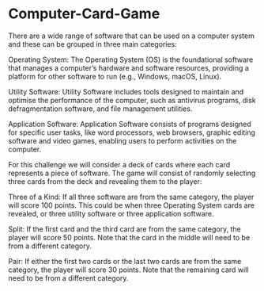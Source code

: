 # Computer-Card-Game
There are a wide range of software that can be used on a computer system and these can be grouped in three main categories:

Operating System: The Operating System (OS) is the foundational software that manages a computer’s hardware and software resources, providing a platform for other software to run (e.g., Windows, macOS, Linux).

Utility Software: Utility Software includes tools designed to maintain and optimise the performance of the computer, such as antivirus programs, disk defragmentation software, and file management utilities.

Application Software: Application Software consists of programs designed for specific user tasks, like word processors, web browsers, graphic editing software and video games, enabling users to perform activities on the computer.

For this challenge we will consider a deck of cards where each card represents a piece of software. The game will consist of randomly selecting three cards from the deck and revealing them to the player:

Three of a Kind: If all three software are from the same category, the player will score 100 points. This could be when three Operating System cards are revealed, or three utility software or three application software.

Split: If the first card and the third card are from the same category, the player will score 50 points. Note that the card in the middle will need to be from a different category.

Pair: If either the first two cards or the last two cards are from the same category, the player will score 30 points. Note that the remaining card will need to be from a different category.
